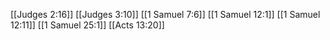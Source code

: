 [[Judges 2:16]]
[[Judges 3:10]]
[[1 Samuel 7:6]]
[[1 Samuel 12:1]]
[[1 Samuel 12:11]]
[[1 Samuel 25:1]]
[[Acts 13:20]]
